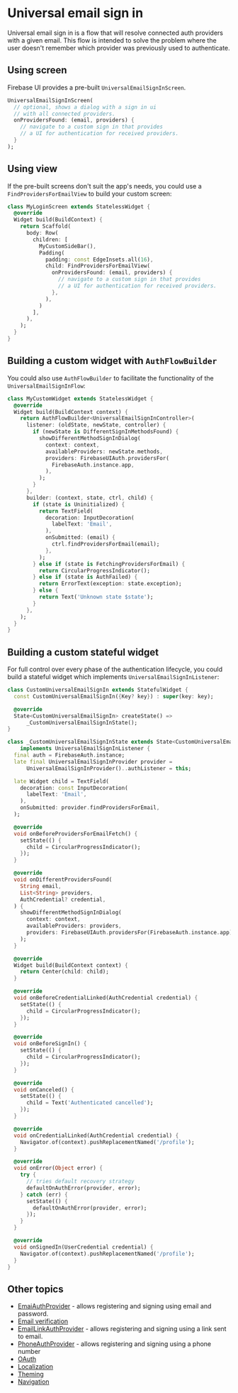 # Universal email sign in

Universal email sign in is a flow that will resolve connected auth providers with a given email.
This flow is intended to solve the problem where the user doesn't remember which provider was
previously used to authenticate.

## Using screen

Firebase UI provides a pre-built `UniversalEmailSignInScreen`.

```dart
UniversalEmailSignInScreen(
  // optional, shows a dialog with a sign in ui
  // with all connected providers.
  onProvidersFound: (email, providers) {
    // navigate to a custom sign in that provides
    // a UI for authentication for received providers.
  }
);
```

## Using view

If the pre-built screens don't suit the app's needs, you could use a `FindProvidersForEmailView` to build your custom screen:

```dart
class MyLoginScreen extends StatelessWidget {
  @override
  Widget build(BuildContext) {
    return Scaffold(
      body: Row(
        children: [
          MyCustomSideBar(),
          Padding(
            padding: const EdgeInsets.all(16),
            child: FindProvidersForEmailView(
              onProvidersFound: (email, providers) {
                // navigate to a custom sign in that provides
                // a UI for authentication for received providers.
              },
            ),
          )
        ],
      ),
    );
  }
}
```

## Building a custom widget with `AuthFlowBuilder`

You could also use `AuthFlowBuilder` to facilitate the functionality of the `UniversalEmailSignInFlow`:

```dart
class MyCustomWidget extends StatelessWidget {
  @override
  Widget build(BuildContext context) {
    return AuthFlowBuilder<UniversalEmailSignInController>(
      listener: (oldState, newState, controller) {
        if (newState is DifferentSignInMethodsFound) {
          showDifferentMethodSignInDialog(
            context: context,
            availableProviders: newState.methods,
            providers: FirebaseUIAuth.providersFor(
              FirebaseAuth.instance.app,
            ),
          );
        }
      },
      builder: (context, state, ctrl, child) {
        if (state is Uninitialized) {
          return TextField(
            decoration: InputDecoration(
              labelText: 'Email',
            ),
            onSubmitted: (email) {
              ctrl.findProvidersForEmail(email);
            },
          );
        } else if (state is FetchingProvidersForEmail) {
          return CircularProgressIndicator();
        } else if (state is AuthFailed) {
          return ErrorText(exception: state.exception);
        } else {
          return Text('Unknown state $state');
        }
      },
    );
  }
}
```

## Building a custom stateful widget

For full control over every phase of the authentication lifecycle, you could build a stateful widget which implements `UniversalEmailSignInListener`:

```dart
class CustomUniversalEmailSignIn extends StatefulWidget {
  const CustomUniversalEmailSignIn({Key? key}) : super(key: key);

  @override
  State<CustomUniversalEmailSignIn> createState() =>
      _CustomUniversalEmailSignInState();
}

class _CustomUniversalEmailSignInState extends State<CustomUniversalEmailSignIn>
    implements UniversalEmailSignInListener {
  final auth = FirebaseAuth.instance;
  late final UniversalEmailSignInProvider provider =
      UniversalEmailSignInProvider()..authListener = this;

  late Widget child = TextField(
    decoration: const InputDecoration(
      labelText: 'Email',
    ),
    onSubmitted: provider.findProvidersForEmail,
  );

  @override
  void onBeforeProvidersForEmailFetch() {
    setState(() {
      child = CircularProgressIndicator();
    });
  }

  @override
  void onDifferentProvidersFound(
    String email,
    List<String> providers,
    AuthCredential? credential,
  ) {
    showDifferentMethodSignInDialog(
      context: context,
      availableProviders: providers,
      providers: FirebaseUIAuth.providersFor(FirebaseAuth.instance.app),
    );
  }

  @override
  Widget build(BuildContext context) {
    return Center(child: child);
  }

  @override
  void onBeforeCredentialLinked(AuthCredential credential) {
    setState(() {
      child = CircularProgressIndicator();
    });
  }

  @override
  void onBeforeSignIn() {
    setState(() {
      child = CircularProgressIndicator();
    });
  }

  @override
  void onCanceled() {
    setState(() {
      child = Text('Authenticated cancelled');
    });
  }

  @override
  void onCredentialLinked(AuthCredential credential) {
    Navigator.of(context).pushReplacementNamed('/profile');
  }

  @override
  void onError(Object error) {
    try {
      // tries default recovery strategy
      defaultOnAuthError(provider, error);
    } catch (err) {
      setState(() {
        defaultOnAuthError(provider, error);
      });
    }
  }

  @override
  void onSignedIn(UserCredential credential) {
    Navigator.of(context).pushReplacementNamed('/profile');
  }
}
```

## Other topics

- [EmaiAuthProvider](./email.md) - allows registering and signing using email and password.
- [Email verification](./email-verification.md)
- [EmailLinkAuthProvider](./email-link.md) - allows registering and signing using a link sent to email.
- [PhoneAuthProvider](./phone.md) - allows registering and signing using a phone number
- [OAuth](./oauth.md)
- [Localization](../../../firebase_ui_localizations/README.md)
- [Theming](../theming.md)
- [Navigation](../navigation.md)

